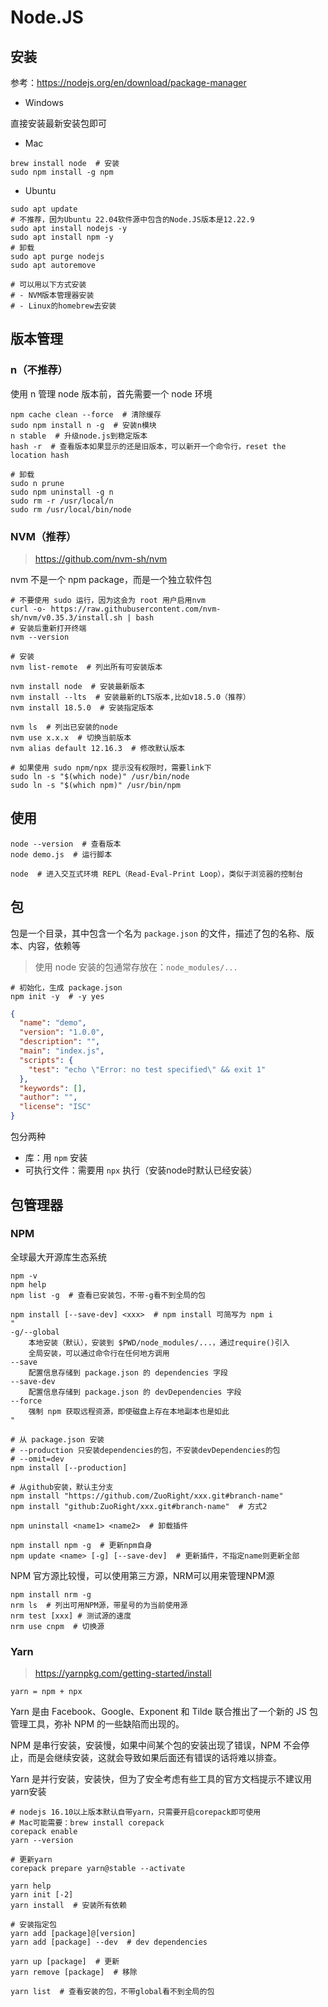 # Node.JS

## 安装

参考：<https://nodejs.org/en/download/package-manager>

- Windows

直接安装最新安装包即可

- Mac

```shell
brew install node  # 安装
sudo npm install -g npm
```

- Ubuntu

```shell
sudo apt update
# 不推荐，因为Ubuntu 22.04软件源中包含的Node.JS版本是12.22.9
sudo apt install nodejs -y
sudo apt install npm -y
# 卸载
sudo apt purge nodejs
sudo apt autoremove

# 可以用以下方式安装
# - NVM版本管理器安装
# - Linux的homebrew去安装
```

## 版本管理

### n（不推荐）

使用 n 管理 node 版本前，首先需要一个 node 环境

```shell
npm cache clean --force  # 清除缓存
sudo npm install n -g  # 安装n模块
n stable  # 升级node.js到稳定版本
hash -r  # 查看版本如果显示的还是旧版本，可以新开一个命令行，reset the location hash

# 卸载
sudo n prune
sudo npm uninstall -g n
sudo rm -r /usr/local/n
sudo rm /usr/local/bin/node
```

### NVM（推荐）

> <https://github.com/nvm-sh/nvm>

nvm 不是一个 npm package，而是一个独立软件包

```shell
# 不要使用 sudo 运行，因为这会为 root 用户启用nvm
curl -o- https://raw.githubusercontent.com/nvm-sh/nvm/v0.35.3/install.sh | bash
# 安装后重新打开终端
nvm --version

# 安装
nvm list-remote  # 列出所有可安装版本

nvm install node  # 安装最新版本
nvm install --lts  # 安装最新的LTS版本,比如v18.5.0（推荐）
nvm install 18.5.0  # 安装指定版本

nvm ls  # 列出已安装的node
nvm use x.x.x  # 切换当前版本
nvm alias default 12.16.3  # 修改默认版本

# 如果使用 sudo npm/npx 提示没有权限时，需要link下
sudo ln -s "$(which node)" /usr/bin/node
sudo ln -s "$(which npm)" /usr/bin/npm
```

## 使用

```shell
node --version  # 查看版本
node demo.js  # 运行脚本

node  # 进入交互式环境 REPL（Read-Eval-Print Loop），类似于浏览器的控制台
```

## 包

包是一个目录，其中包含一个名为 `package.json` 的文件，描述了包的名称、版本、内容，依赖等

> 使用 node 安装的包通常存放在：`node_modules/...`

```shell
# 初始化，生成 package.json
npm init -y  # -y yes
```

```json
{
  "name": "demo",
  "version": "1.0.0",
  "description": "",
  "main": "index.js",
  "scripts": {
    "test": "echo \"Error: no test specified\" && exit 1"
  },
  "keywords": [],
  "author": "",
  "license": "ISC"
}
```

包分两种

- 库：用 `npm` 安装
- 可执行文件：需要用 `npx` 执行（安装node时默认已经安装）

## 包管理器

### NPM

全球最大开源库生态系统

```shell
npm -v
npm help
npm list -g  # 查看已安装包，不带-g看不到全局的包

npm install [--save-dev] <xxx>  # npm install 可简写为 npm i
"
-g/--global
    本地安装（默认），安装到 $PWD/node_modules/...，通过require()引入
    全局安装，可以通过命令行在任何地方调用
--save
    配置信息存储到 package.json 的 dependencies 字段
--save-dev
    配置信息存储到 package.json 的 devDependencies 字段
--force
    强制 npm 获取远程资源，即使磁盘上存在本地副本也是如此
"

# 从 package.json 安装
# --production 只安装dependencies的包，不安装devDependencies的包
# --omit=dev
npm install [--production]

# 从github安装，默认主分支
npm install "https://github.com/ZuoRight/xxx.git#branch-name"
npm install "github:ZuoRight/xxx.git#branch-name"  # 方式2

npm uninstall <name1> <name2>  # 卸载插件

npm install npm -g  # 更新npm自身
npm update <name> [-g] [--save-dev]  # 更新插件，不指定name则更新全部
```

NPM 官方源比较慢，可以使用第三方源，NRM可以用来管理NPM源

```shell
npm install nrm -g
nrm ls  # 列出可用NPM源，带星号的为当前使用源
nrm test [xxx] # 测试源的速度
nrm use cnpm  # 切换源
```

### Yarn

> <https://yarnpkg.com/getting-started/install>

`yarn = npm + npx`

Yarn 是由 Facebook、Google、Exponent 和 Tilde 联合推出了一个新的 JS 包管理工具，弥补 NPM 的一些缺陷而出现的。

NPM 是串行安装，安装慢，如果中间某个包的安装出现了错误，NPM 不会停止，而是会继续安装，这就会导致如果后面还有错误的话将难以排查。

Yarn 是并行安装，安装快，但为了安全考虑有些工具的官方文档提示不建议用yarn安装

```shell
# nodejs 16.10以上版本默认自带yarn，只需要开启corepack即可使用
# Mac可能需要：brew install corepack
corepack enable
yarn --version

# 更新yarn
corepack prepare yarn@stable --activate

yarn help
yarn init [-2]
yarn install  # 安装所有依赖

# 安装指定包
yarn add [package]@[version]
yarn add [package] --dev  # dev dependencies

yarn up [package]  # 更新
yarn remove [package]  # 移除

yarn list  # 查看安装的包，不带global看不到全局的包
```
